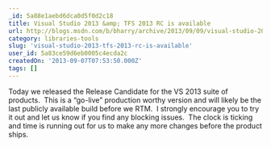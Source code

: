 ```yaml
---
_id: 5a88e1aebd6dca0d5f0d2c18
title: Visual Studio 2013 &amp; TFS 2013 RC is available
url: http://blogs.msdn.com/b/bharry/archive/2013/09/09/visual-studio-2013-amp-tfs-2013-rc-is-available.aspx
category: libraries-tools
slug: 'visual-studio-2013-tfs-2013-rc-is-available'
user_id: 5a83ce59d6eb0005c4ecda2c
createdOn: '2013-09-07T07:53:50.000Z'
tags: []
---
```


Today we released the Release Candidate for the VS 2013 suite of products.  This is a “go-live” production worthy version and will likely be the last publicly available build before we RTM.  I strongly encourage you to try it out and let us know if you find any blocking issues.  The clock is ticking and time is running out for us to make any more changes before the product ships.
